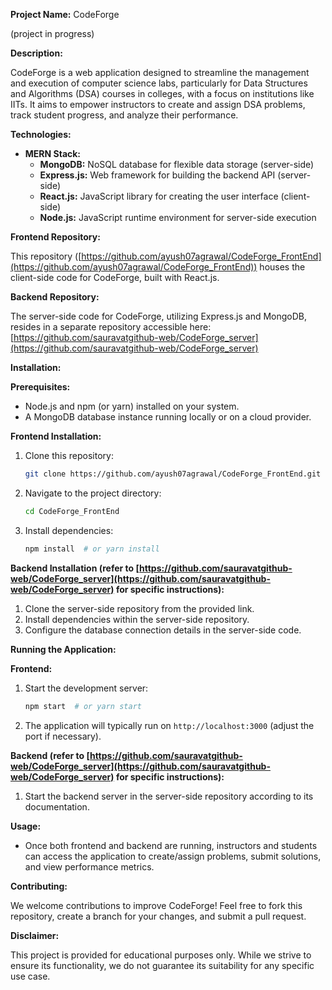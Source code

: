 **Project Name:** CodeForge

(project in progress)

**Description:**

CodeForge is a web application designed to streamline the management and execution of computer science labs, particularly for Data Structures and Algorithms (DSA) courses in colleges, with a focus on institutions like IITs. It aims to empower instructors to create and assign DSA problems, 
track student progress, and analyze their performance.

**Technologies:**

* **MERN Stack:**
    * **MongoDB:** NoSQL database for flexible data storage (server-side)
    * **Express.js:** Web framework for building the backend API (server-side)
    * **React.js:** JavaScript library for creating the user interface (client-side)
    * **Node.js:** JavaScript runtime environment for server-side execution

**Frontend Repository:**

This repository ([https://github.com/ayush07agrawal/CodeForge_FrontEnd](https://github.com/ayush07agrawal/CodeForge_FrontEnd)) houses the client-side code for CodeForge, built with React.js. 

**Backend Repository:**

The server-side code for CodeForge, utilizing Express.js and MongoDB, resides in a separate repository accessible here: [https://github.com/sauravatgithub-web/CodeForge_server](https://github.com/sauravatgithub-web/CodeForge_server)

**Installation:**

**Prerequisites:**

* Node.js and npm (or yarn) installed on your system.
* A MongoDB database instance running locally or on a cloud provider.

**Frontend Installation:**

1. Clone this repository:

   ```bash
   git clone https://github.com/ayush07agrawal/CodeForge_FrontEnd.git
   ```

2. Navigate to the project directory:

   ```bash
   cd CodeForge_FrontEnd
   ```

3. Install dependencies:

   ```bash
   npm install  # or yarn install
   ```

**Backend Installation (refer to [https://github.com/sauravatgithub-web/CodeForge_server](https://github.com/sauravatgithub-web/CodeForge_server) for specific instructions):**

1. Clone the server-side repository from the provided link.
2. Install dependencies within the server-side repository.
3. Configure the database connection details in the server-side code.

**Running the Application:**

**Frontend:**

1. Start the development server:

   ```bash
   npm start  # or yarn start
   ```

2. The application will typically run on `http://localhost:3000` (adjust the port if necessary).

**Backend (refer to [https://github.com/sauravatgithub-web/CodeForge_server](https://github.com/sauravatgithub-web/CodeForge_server) for specific instructions):**

1. Start the backend server in the server-side repository according to its documentation.

**Usage:**

* Once both frontend and backend are running, instructors and students can access the application to create/assign problems, submit solutions, and view performance metrics.

**Contributing:**

We welcome contributions to improve CodeForge! Feel free to fork this repository, create a branch for your changes, and submit a pull request. 


**Disclaimer:**

This project is provided for educational purposes only. While we strive to ensure its functionality, we do not guarantee its suitability for any specific use case.
